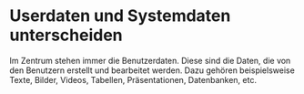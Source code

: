 # Userdaten und Systemdaten unterscheiden

Im Zentrum stehen immer die Benutzerdaten. Diese sind die Daten, die von den Benutzern erstellt und bearbeitet werden.
Dazu gehören beispielsweise Texte, Bilder, Videos, Tabellen, Präsentationen, Datenbanken, etc.